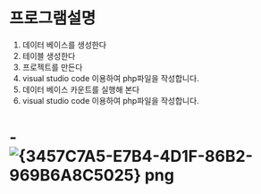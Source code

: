 # 프로그램설명
1. 데이터 베이스를 생성한다
2. 테이블 생성한다
3. 프로젝트를 만든다
4. visual studio code 이용하여 php파일을 작성합니다.
5. 데이터 베이스 카운트를 실행해 본다
6. visual studio code 이용하여 php파일을 작성합니다.
# -![{3457C7A5-E7B4-4D1F-86B2-969B6A8C5025} png](https://user-images.githubusercontent.com/102707554/170012948-9cbb9906-aadd-44a9-b92f-1ccfa01a28de.jpg)
